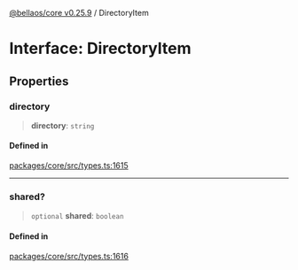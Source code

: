 [@bellaos/core v0.25.9](../index.md) / DirectoryItem

# Interface: DirectoryItem

## Properties

### directory

> **directory**: `string`

#### Defined in

[packages/core/src/types.ts:1615](https://github.com/bellaOS/bella/blob/main/packages/core/src/types.ts#L1615)

***

### shared?

> `optional` **shared**: `boolean`

#### Defined in

[packages/core/src/types.ts:1616](https://github.com/bellaOS/bella/blob/main/packages/core/src/types.ts#L1616)
